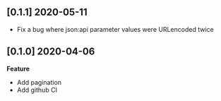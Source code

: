 ## [0.1.1] 2020-05-11

- Fix a bug where json:api parameter values were URLencoded twice

## [0.1.0] 2020-04-06

**Feature**
- Add pagination
- Add github CI